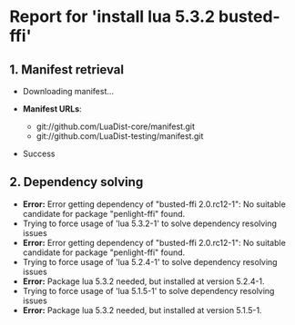 # Report for 'install lua 5.3.2 busted-ffi'


## 1. Manifest retrieval

- Downloading manifest...

- **Manifest URLs**:
    - git://github.com/LuaDist-core/manifest.git
    - git://github.com/LuaDist-testing/manifest.git
- Success

## 2. Dependency solving

- **Error:** Error getting dependency of "busted-ffi 2.0.rc12-1": No suitable candidate for package "penlight-ffi" found.
- Trying to force usage of 'lua 5.3.2-1' to solve dependency resolving issues
- **Error:** Error getting dependency of "busted-ffi 2.0.rc12-1": No suitable candidate for package "penlight-ffi" found.
- Trying to force usage of 'lua 5.2.4-1' to solve dependency resolving issues
- **Error:** Package lua 5.3.2 needed, but installed at version 5.2.4-1.
- Trying to force usage of 'lua 5.1.5-1' to solve dependency resolving issues
- **Error:** Package lua 5.3.2 needed, but installed at version 5.1.5-1.
